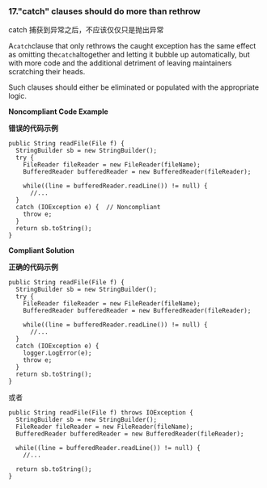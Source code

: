 ### 17."catch" clauses should do more than rethrow

catch 捕获到异常之后，不应该仅仅只是抛出异常

A`catch`clause that only rethrows the caught exception has the same effect as omitting the`catch`altogether and letting it bubble up automatically, but with more code and the additional detriment of leaving maintainers scratching their heads.

Such clauses should either be eliminated or populated with the appropriate logic.



**Noncompliant Code Example**

**错误的代码示例**

```
public String readFile(File f) {
  StringBuilder sb = new StringBuilder();
  try {
    FileReader fileReader = new FileReader(fileName);
    BufferedReader bufferedReader = new BufferedReader(fileReader);

    while((line = bufferedReader.readLine()) != null) {
      //...
  }
  catch (IOException e) {  // Noncompliant
    throw e;
  }
  return sb.toString();
}
```


**Compliant Solution**

**正确的代码示例**

```
public String readFile(File f) {
  StringBuilder sb = new StringBuilder();
  try {
    FileReader fileReader = new FileReader(fileName);
    BufferedReader bufferedReader = new BufferedReader(fileReader);

    while((line = bufferedReader.readLine()) != null) {
      //...
  }
  catch (IOException e) {
    logger.LogError(e);
    throw e;
  }
  return sb.toString();
}
```

或者


```
public String readFile(File f) throws IOException {
  StringBuilder sb = new StringBuilder();
  FileReader fileReader = new FileReader(fileName);
  BufferedReader bufferedReader = new BufferedReader(fileReader);

  while((line = bufferedReader.readLine()) != null) {
    //...

  return sb.toString();
}
```
